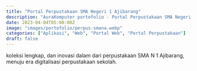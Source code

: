 ```yaml
---
title: "Portal Perpustakaan SMA Negeri 1 Ajibarang"
description: "AuraKomputer portofolio - Portal Perpustakaan SMA Negeri 1 Ajibarang"
date: 2023-04-04T05:00:00Z
image: "images/portofolio/perpus-smana.webp"
categories: ["Aplikasi", "Web", "Portal Web", "Portal Perpustakaan"]
draft: false
---
```


koleksi lengkap, dan inovasi dalam dari perpustakaan SMA N 1 Ajibarang, menuju era digitalisasi perpustakaan sekolah.
